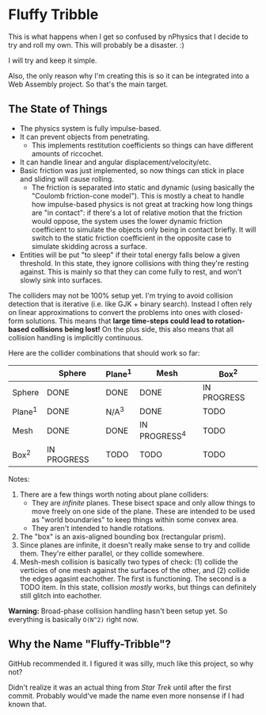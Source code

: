 # Fluffy Tribble #

This is what happens when I get so confused by nPhysics that I decide to try and roll my own.  This will probably be a disaster. :)

I will try and keep it simple.

Also, the only reason why I'm creating this is so it can be integrated into a Web Assembly project.  So that's the main target.

## The State of Things ##

* The physics system is fully impulse-based.
* It can prevent objects from penetrating.
	* This implements restitution coefficients so things can have different amounts of riccochet.
* It can handle linear and angular displacement/velocity/etc.
* Basic friction was just implemented, so now things can stick in place and sliding will cause rolling.
	* The friction is separated into static and dynamic (using basically the "Coulomb friction-cone model").  This is mostly a cheat to handle how impulse-based physics is not great at tracking how long things are "in contact": if there's a lot of relative motion that the friction would oppose, the system uses the lower dynamic friction coefficient to simulate the objects only being in contact briefly.  It will switch to the static friction coefficient in the opposite case to simulate skidding across a surface.
* Entities will be put "to sleep" if their total energy falls below a given threshold.  In this state, they ignore collisions with thing they're resting against.  This is mainly so that they can come fully to rest, and won't slowly sink into surfaces.

The colliders may not be 100% setup yet.  I'm trying to avoid collision detection that is iterative (i.e. like GJK + binary search).  Instead I often rely on linear approximations to convert the problems into ones with closed-form solutions.  This means that **large time-steps could lead to rotation-based collisions being lost!**  On the plus side, this also means that all collision handling is implicitly continuous.

Here are the collider combinations that should work so far:

|                   |   Sphere    | Plane<sup>1</sup> |           Mesh          | Box<sup>2</sup> |
|-------------------|-------------|-------------------|-------------------------|-----------------|
| Sphere            |  DONE       |        DONE       |           DONE          |   IN PROGRESS   |
| Plane<sup>1</sup> |  DONE       |  N/A<sup>3</sup>  |           DONE          |      TODO       |
| Mesh              |  DONE       |        DONE       | IN PROGRESS<sup>4</sup> |      TODO       |
| Box<sup>2</sup>   | IN PROGRESS |        TODO       |           TODO          |      TODO       |

Notes:

1. There are a few things worth noting about plane colliders:
	* They are _infinite_ planes.  These bisect space and only allow things to move freely on one side of the plane.  These are intended to be used as "world boundaries" to keep things within some convex area.
	* They aren't intended to handle rotations.
2. The "box" is an axis-aligned bounding box (rectangular prism).
3. Since planes are infinite, it doesn't really make sense to try and collide them.  They're either parallel, or they collide somewhere.
4. Mesh-mesh collision is basically two types of check: (1) collide the verticies of one mesh against the surfaces of the other, and (2) collide the edges agasint eachother.  The first is functioning.  The second is a TODO item.  In this state, collision _mostly_ works, but things can definitely still glitch into eachother.

**Warning:** Broad-phase collision handling hasn't been setup yet.  So everything is basically `O(N^2)` right now.

## Why the Name "Fluffy-Tribble"? ##

GitHub recommended it. I figured it was silly, much like this project, so why not?

Didn't realize it was an actual thing from _Star Trek_ until after the first commit. Probably would've made the name even more nonsense if I had known that.
